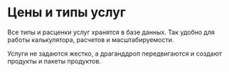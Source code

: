 # Цены и типы услуг

Все типы и расценки услуг хранятся в базе данных. Так удобно для работы калькулятора, расчетов и масштабируемости. 

Услуги не задаются жестко, а драганддроп передвигаются и создают продукты и пакеты продуктов.
